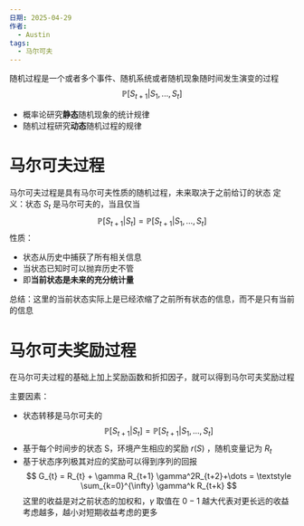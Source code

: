 ```yaml
---
日期: 2025-04-29
作者:
  - Austin
tags:
  - 马尔可夫
---
```


随机过程是一个或者多个事件、随机系统或者随机现象随时间发生演变的过程
$$
\mathbb{P} [S_{t+1}|S_1,..., S_t]
$$

   - 概率论研究**静态**随机现象的统计规律
   -  随机过程研究**动态**随机过程的规律
# 马尔可夫过程
马尔可夫过程是具有马尔可夫性质的随机过程，未来取决于之前给订的状态
定义：状态 $S_t$ 是马尔可夫的，当且仅当 $$
\mathbb{P}[S_{t+1}|S_t] = \mathbb{P}[S_{t+1}|S_1,\dots,S_{t}]
$$
性质：
   - 状态从历史中捕获了所有相关信息
   - 当状态已知时可以抛弃历史不管
   - 即**当前状态是未来的充分统计量**

总结：这里的当前状态实际上是已经浓缩了之前所有状态的信息，而不是只有当前的信息

# 马尔可夫奖励过程
在马尔可夫过程的基础上加上奖励函数和折扣因子，就可以得到马尔可夫奖励过程

主要因素：
 - 状态转移是马尔可夫的
$$
\mathbb{P}[S_{t+1}|S_{t}] = \mathbb{P}[S_{t+1}|S_1,\dots,S_{t}]
$$
 - 基于每个时间步的状态 S，环境产生相应的奖励 $r (S)$ ，随机变量记为 $R_{t}$ 
 - 基于状态序列极其对应的奖励可以得到序列的回报$$
G_{t} = R_{t} + \gamma R_{t+1} \gamma^2R_{t+2}+\dots = \textstyle \sum_{k=0}^{\infty} \gamma^k R_{t+k}
$$
这里的收益是对之前状态的加权和，$\gamma$ 取值在 $0-1$ 越大代表对更长远的收益考虑越多，越小对短期收益考虑的更多